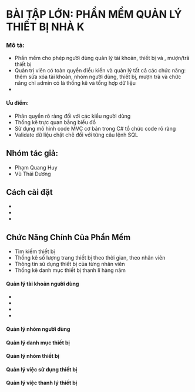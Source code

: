 # BÀI TẬP LỚN: PHẦN MỀM QUẢN LÝ THIẾT BỊ NHÀ K

### Mô tả:

- Phần mềm cho phép người dùng quản lý tài khoản, thiết bị và , mượn/trả thiết bị
- Quản trị viên có toàn quyền điều kiển và quản lý tất cả các chức năng: thêm sửa xóa tài khoản, nhóm người dùng, thiết bị, mượn trả và chức năng chỉ admin có là thống kê và tổng hợp dữ liệu
- 

#### Ưu điểm:

- Phân quyền rõ ràng đối với các kiểu người dùng
- Thống kê trực quan bằng biểu đồ
- Sử dụng mô hình code MVC cơ bản trong C# tổ chức code rõ ràng
- Validate dữ liệu chặt chẽ đối với từng câu lệnh SQL

## Nhóm tác giả:

- Phạm Quang Huy <backend developer>
- Vũ Thái Dương <frontend developer>

## Cách cài đặt

-
-
-

## Chức Năng Chính Của Phần Mềm
- Tìm kiếm thiết bị
- Thống kê số lượng trang thiết bị theo thời gian, theo nhân viên
- Thông tin sử dụng thiết bị của từng nhân viên 
- Thống kê danh mục thiết bị thanh lí hàng năm

#### Quản lý tài khoản người dùng

- 
-
-
-

#### Quản lý nhóm người dùng

#### Quản lý danh mục thiết bị

#### Quản lý nhóm thiết bị

#### Quản lý việc sử dụng thiết bị

#### Quản lý việc thanh lý thiết bị
